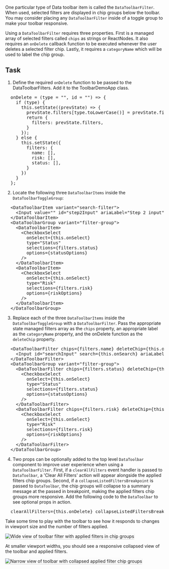 One particular type of Data toolbar item is called the `DataToolbarFilter`. When used, selected filters are displayed in chip groups below the toolbar. You may consider placing any `DataToolbarFilter` inside of a toggle group to make your toolbar responsive.

Using a `DataToolbarFilter` requires three properties. First is a managed array of selected filters called `chips` as strings or ReactNodes. It also requires an `onDelete` callback function to be executed whenever the user deletes a selected filter chip. Lastly, it requires a `categoryName` which will be used to label the chip group.

## Task
1) Define the required `onDelete` function to be passed to the DataToolbarFilters. Add it to the ToolbarDemoApp class.

<pre class="file" data-target="clipboard">
  onDelete = (type = &quot;&quot;, id = &quot;&quot;) =&gt; {
    if (type) {
      this.setState((prevState) =&gt; {
        prevState.filters[type.toLowerCase()] = prevState.filters[type.toLowerCase()].filter(s =&gt; s !== id);
        return {
          filters: prevState.filters,
        }
      });
    } else {
      this.setState({
        filters: {
          name: [],
          risk: [],
          status: [],
        }
      })
    }
  };
</pre>

2) Locate the following three `DataToolbarItems` inside the `DataToolbarToggleGroup`:
<pre class="file">
  &lt;DataToolbarItem variant=&quot;search-filter&quot;&gt;
    &lt;Input value=&quot;&quot; id=&quot;step2Input&quot; ariaLabel=&quot;Step 2 input&quot; /&gt;
  &lt;/DataToolbarItem&gt;
  &lt;DataToolbarGroup variant=&quot;filter-group&quot;&gt;
    &lt;DataToolbarItem&gt;
      &lt;CheckboxSelect
        onSelect={this.onSelect}
        type=&quot;Status&quot;
        selections={filters.status}
        options={statusOptions}
      /&gt;
    &lt;/DataToolbarItem&gt;
    &lt;DataToolbarItem&gt;
      &lt;CheckboxSelect
        onSelect={this.onSelect}
        type=&quot;Risk&quot;
        selections={filters.risk}
        options={riskOptions}
      /&gt;
    &lt;/DataToolbarItem&gt;
  &lt;/DataToolbarGroup&gt;
</pre>

3) Replace each of the three `DataToolbarItems` inside the `DataToolbarToggleGroup` with a `DataToolbarFilter`. Pass the appropriate state managed filters array as the `chips` property, an appropriate label as the `categoryName` property, and the onDelete function as the `deleteChip` property. 

<pre class="file" data-target="clipboard">
  &lt;DataToolbarFilter chips={filters.name} deleteChip={this.onDelete} categoryName=&quot;Name&quot;&gt;
    &lt;Input id=&quot;searchInput&quot; search={this.onSearch} ariaLabel=&quot;Search input&quot; /&gt;
  &lt;/DataToolbarFilter&gt;
  &lt;DataToolbarGroup variant=&quot;filter-group&quot;&gt;
    &lt;DataToolbarFilter chips={filters.status} deleteChip={this.onDelete} categoryName=&quot;Status&quot;&gt;
      &lt;CheckboxSelect
        onSelect={this.onSelect}
        type=&quot;Status&quot;
        selections={filters.status}
        options={statusOptions}
      /&gt;
    &lt;/DataToolbarFilter&gt;
    &lt;DataToolbarFilter chips={filters.risk} deleteChip={this.onDelete} categoryName=&quot;Risk&quot;&gt;
      &lt;CheckboxSelect
        onSelect={this.onSelect}
        type=&quot;Risk&quot;
        selections={filters.risk}
        options={riskOptions}
      /&gt;
    &lt;/DataToolbarFilter&gt;
  &lt;/DataToolbarGroup&gt;
</pre>

4) Two props can be optionally added to the top level `DataToolbar` component to improve user experience when using a `DataToolbarFilter`.
First, if a `clearAllFilters` event handler is passed to `DataToolbar`, a 'Clear All Filters' action will appear alongside the applied filters chip groups.
Second, if a `collapseListedFiltersBreakpoint` is passed to `DataToolbar`, the chip groups will collapse to a summary message at the passed in breakpoint, making the applied filters chip groups more responsive.
Add the following code to the `DataToolbar` to see optional props in action.

<pre class="file" data-target="clipboard">
  clearAllFilters={this.onDelete} collapseListedFiltersBreakpoint=&quot;xl&quot;
</pre>

Take some time to play with the toolbar to see how it responds to changes in viewport size and the number of filters applied.

<img src="filter-toolbar/assets/wide-view-with-chip-groups.png" alt="Wide view of toolbar filter with applied filters in chip groups" style="box-shadow: rgba(3, 3, 3, 0.2) 0px 1.25px 2.5px 0px;" />

At smaller viewport widths, you should see a responsive collapsed view of the toolbar and applied filters.

<img src="filter-toolbar/assets/narrow-view-with-chip-groups.png" alt="Narrow view of toolbar with collapsed applied filter chip groups" style="box-shadow: rgba(3, 3, 3, 0.2) 0px 1.25px 2.5px 0px;" />
